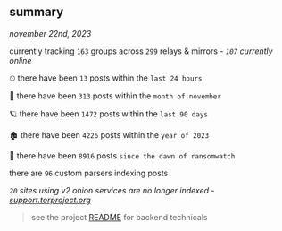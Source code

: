 
## summary
_november 22nd, 2023_

currently tracking `163` groups across `299` relays & mirrors - _`107` currently online_

⏲ there have been `13` posts within the `last 24 hours`

🦈 there have been `313` posts within the `month of november`

🪐 there have been `1472` posts within the `last 90 days`

🏚 there have been `4226` posts within the `year of 2023`

🦕 there have been `8916` posts `since the dawn of ransomwatch`

there are `96` custom parsers indexing posts

_`20` sites using v2 onion services are no longer indexed - [support.torproject.org](https://support.torproject.org/onionservices/v2-deprecation/)_

> see the project [README](https://github.com/joshhighet/ransomwatch#ransomwatch--) for backend technicals
